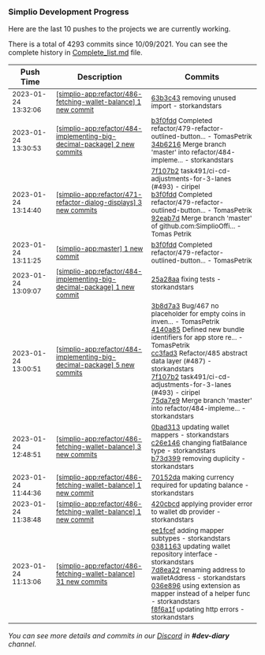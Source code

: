 
### Simplio Development Progress

Here are the last 10 pushes to the projects we are currently working.

There is a total of 4293 commits since 10/09/2021. You can see the complete history in
 [Complete_list.md](Complete_list.md) file.

| Push Time | Description | Commits |
| --- | --- | --- |
| <sub>2023-01-24 13:32:06</sub> | <sub>[[simplio-app:refactor/486\-fetching\-wallet\-balance] 1 new commit](https://github.com/SimplioOfficial/simplio-app/commit/63b3c43d5416486299a6506bb7177de002c4d787)</sub> | <sub>[63b3c43](https://github.com/SimplioOfficial/simplio-app/commit/63b3c43d5416486299a6506bb7177de002c4d787) removing unused import - storkandstars</sub> |
| <sub>2023-01-24 13:30:53</sub> | <sub>[[simplio-app:refactor/484\-implementing\-big\-decimal\-package] 2 new commits](https://github.com/SimplioOfficial/simplio-app/compare/25a28aa8141e...34b62164a0f6)</sub> | <sub>[b3f0fdd](https://github.com/SimplioOfficial/simplio-app/commit/b3f0fdd345552049e935613a2a0aaf49b51ac8fa) Completed refactor/479-refactor-outlined-button... - TomasPetrik<br>[34b6216](https://github.com/SimplioOfficial/simplio-app/commit/34b62164a0f6a920e11750f56350ab9aa8be4028) Merge branch 'master' into refactor/484-impleme... - storkandstars</sub> |
| <sub>2023-01-24 13:14:40</sub> | <sub>[[simplio-app:refactor/471\-refactor\-dialog\-displays] 3 new commits](https://github.com/SimplioOfficial/simplio-app/compare/126a6e56a51c...92eab7d3e2b2)</sub> | <sub>[7f107b2](https://github.com/SimplioOfficial/simplio-app/commit/7f107b2a8b9b0512c210a6a6d593775e32f881f1) task491/ci-cd-adjustments-for-3-lanes (#493) - ciripel<br>[b3f0fdd](https://github.com/SimplioOfficial/simplio-app/commit/b3f0fdd345552049e935613a2a0aaf49b51ac8fa) Completed refactor/479-refactor-outlined-button... - TomasPetrik<br>[92eab7d](https://github.com/SimplioOfficial/simplio-app/commit/92eab7d3e2b248c1fbbb33d54b93047dcb396314) Merge branch 'master' of github.com:SimplioOffi... - Tomas Petrik</sub> |
| <sub>2023-01-24 13:11:25</sub> | <sub>[[simplio-app:master] 1 new commit](https://github.com/SimplioOfficial/simplio-app/commit/b3f0fdd345552049e935613a2a0aaf49b51ac8fa)</sub> | <sub>[b3f0fdd](https://github.com/SimplioOfficial/simplio-app/commit/b3f0fdd345552049e935613a2a0aaf49b51ac8fa) Completed refactor/479-refactor-outlined-button... - TomasPetrik</sub> |
| <sub>2023-01-24 13:09:07</sub> | <sub>[[simplio-app:refactor/484\-implementing\-big\-decimal\-package] 1 new commit](https://github.com/SimplioOfficial/simplio-app/commit/25a28aa8141e8f5fd43c0076d90817ed107d0873)</sub> | <sub>[25a28aa](https://github.com/SimplioOfficial/simplio-app/commit/25a28aa8141e8f5fd43c0076d90817ed107d0873) fixing tests - storkandstars</sub> |
| <sub>2023-01-24 13:00:51</sub> | <sub>[[simplio-app:refactor/484\-implementing\-big\-decimal\-package] 5 new commits](https://github.com/SimplioOfficial/simplio-app/compare/425ad3b100d0...75da7e9b8c99)</sub> | <sub>[3b8d7a3](https://github.com/SimplioOfficial/simplio-app/commit/3b8d7a39d0c87035cb0a5ef4044f7da64480a5cd) Bug/467 no placeholder for empty coins in inven... - TomasPetrik<br>[4140a85](https://github.com/SimplioOfficial/simplio-app/commit/4140a85ee85b48741dffd2fd45d7c6a8c2117e1b) Defined new bundle identifiers for app store re... - TomasPetrik<br>[cc3fad3](https://github.com/SimplioOfficial/simplio-app/commit/cc3fad39e15d437612cd0e0ddf472b50e2fc9645) Refactor/485 abstract data layer (#487) - storkandstars<br>[7f107b2](https://github.com/SimplioOfficial/simplio-app/commit/7f107b2a8b9b0512c210a6a6d593775e32f881f1) task491/ci-cd-adjustments-for-3-lanes (#493) - ciripel<br>[75da7e9](https://github.com/SimplioOfficial/simplio-app/commit/75da7e9b8c99cc719cce5824c7d89b0523eb2e76) Merge branch 'master' into refactor/484-impleme... - storkandstars</sub> |
| <sub>2023-01-24 12:48:51</sub> | <sub>[[simplio-app:refactor/486\-fetching\-wallet\-balance] 3 new commits](https://github.com/SimplioOfficial/simplio-app/compare/70152da55857...b73d3992e384)</sub> | <sub>[0bad313](https://github.com/SimplioOfficial/simplio-app/commit/0bad3134f0ea2958db20cf1e355069933c1d5db5) updating wallet mappers - storkandstars<br>[c26e146](https://github.com/SimplioOfficial/simplio-app/commit/c26e146c7c3789277a08873318b5d10ccdd054a4) changing fiatBalance type - storkandstars<br>[b73d399](https://github.com/SimplioOfficial/simplio-app/commit/b73d3992e384e1639967aad4af413da87a487152) removing duplicity - storkandstars</sub> |
| <sub>2023-01-24 11:44:36</sub> | <sub>[[simplio-app:refactor/486\-fetching\-wallet\-balance] 1 new commit](https://github.com/SimplioOfficial/simplio-app/commit/70152da55857793bafe9f10169c1818d8939f544)</sub> | <sub>[70152da](https://github.com/SimplioOfficial/simplio-app/commit/70152da55857793bafe9f10169c1818d8939f544) making currency required for updating balance - storkandstars</sub> |
| <sub>2023-01-24 11:38:48</sub> | <sub>[[simplio-app:refactor/486\-fetching\-wallet\-balance] 1 new commit](https://github.com/SimplioOfficial/simplio-app/commit/420cbcd728a733f3b8047effdae0c7432be986fd)</sub> | <sub>[420cbcd](https://github.com/SimplioOfficial/simplio-app/commit/420cbcd728a733f3b8047effdae0c7432be986fd) applying provider error to wallet db provider - storkandstars</sub> |
| <sub>2023-01-24 11:13:06</sub> | <sub>[[simplio-app:refactor/486\-fetching\-wallet\-balance] 31 new commits](https://github.com/SimplioOfficial/simplio-app/compare/37dd07b8c36d...1a0ab18b76ed)</sub> | <sub>[ee1fcef](https://github.com/SimplioOfficial/simplio-app/commit/ee1fceffb1d5b5f77125f71386a3bf2dd6d22f80) adding mapper subtypes - storkandstars<br>[0381163](https://github.com/SimplioOfficial/simplio-app/commit/0381163ceecf6b3e0a8384154e577e7f024d2a06) updating wallet repository interface - storkandstars<br>[7d8ea22](https://github.com/SimplioOfficial/simplio-app/commit/7d8ea227c6d42cc3303b6e28cd6e75632ef1c10f) renaming address to walletAddress - storkandstars<br>[036e896](https://github.com/SimplioOfficial/simplio-app/commit/036e89675197120586972d2e028645ff19dd6bf0) using extension as mapper instead of a helper func - storkandstars<br>[f8f6a1f](https://github.com/SimplioOfficial/simplio-app/commit/f8f6a1f61fbe235b29754b22eed839cd8bd42ade) updating http errors - storkandstars</sub> |

_You can see more details and commits in our [Discord](https://discord.gg/aKhjuwZmdP) in **#dev-diary** channel._
